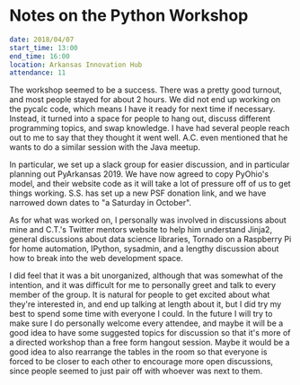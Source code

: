 Notes on the Python Workshop
============================

```yaml
date: 2018/04/07
start_time: 13:00
end_time: 16:00
location: Arkansas Innovation Hub
attendance: 11
```

The workshop seemed to be a success.  There was a pretty good turnout, and most
people stayed for about 2 hours.  We did not end up working on the pycalc code,
which means I have it ready for next time if necessary. Instead, it turned into
a space for people to hang out, discuss different programming topics, and swap
knowledge. I have had several people reach out to me to say that they thought it
went well. A.C. even mentioned that he wants to do a similar session with the
Java meetup.

In particular, we set up a slack group for easier discussion, and in particular
planning out PyArkansas 2019. We have now agreed to copy PyOhio's model, and
their website code as it will take a lot of pressure off of us to get things
working.  S.S. has set up a new PSF donation link, and we have narrowed down
dates to "a Saturday in October".

As for what was worked on, I personally was involved in discussions about mine
and C.T.'s Twitter mentors website to help him understand Jinja2, general
discussions about data science libraries, Tornado on a Raspberry Pi for home
automation, IPython, sysadmin, and a lengthy discussion about how to break into
the web development space.

I did feel that it was a bit unorganized, although that was somewhat of the
intention, and it was difficult for me to personally greet and talk to every
member of the group. It is natural for people to get excited about what they're
interested in, and end up talking at length about it, but I did try my best to
spend some time with everyone I could. In the future I will try to make sure I
do personally welcome every attendee, and maybe it will be a good idea to have
some suggested topics for discussion so that it's more of a directed workshop
than a free form hangout session. Maybe it would be a good idea to also
rearrange the tables in the room so that everyone is forced to be closer to each
other to encourage more open discussions, since people seemed to just pair off
with whoever was next to them.
